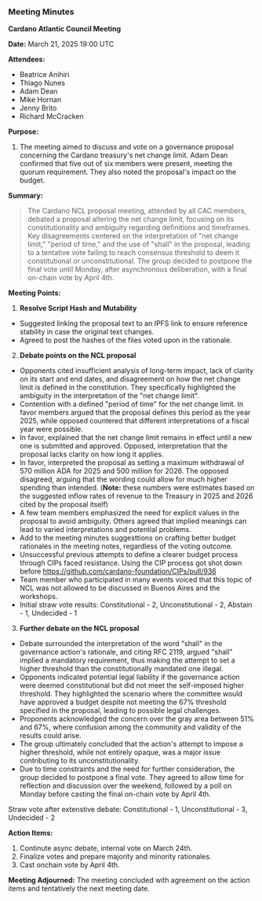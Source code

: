 ### Meeting Minutes

**Cardano Atlantic Council Meeting**

**Date:** March 21, 2025 19:00 UTC

**Attendees:** 
- Beatrice Anihiri
- Thiago Nunes
- Adam Dean
- Mike Hornan
- Jenny Brito
- Richard McCracken

**Purpose:** 
1. The meeting aimed to discuss and vote on a governance proposal concerning the Cardano treasury's net change limit. Adam Dean confirmed that five out of six members were present, meeting the quorum requirement.  They also noted the proposal's impact on the budget.

**Summary:**
>The Cardano NCL proposal meeting, attended by all CAC members, debated a proposal altering the net change limit, focusing on its constitutionality and ambiguity regarding definitions and timeframes.  Key disagreements centered on the interpretation of "net change limit," "period of time," and the use of "shall" in the proposal, leading to a tentative vote failing to reach consensus threshold to deem it constitutional or unconstitutional.  The group decided to postpone the final vote until Monday, after asynchronous deliberation, with a final on-chain vote by April 4th.

**Meeting Points:**
1. **Resolve Script Hash and Mutability**
  - Suggested linking the proposal text to an IPFS link to ensure reference stability in case the original text changes.
  - Agreed to post the hashes of the files voted upon in the rationale.
2. **Debate points on the NCL proposal**
  - Opponents cited insufficient analysis of long-term impact, lack of clarity on its start and end dates, and disagreement on how the net change limit is defined in the constitution. They specifically highlighted the ambiguity in the interpretation of the "net change limit".
  - Contention with a defined "period of time" for the net change limit. In favor members argued that the proposal defines this period as the year 2025, while opposed countered that different interpretations of a fiscal year were possible.
  - In favor, explained that the net change limit remains in effect until a new one is submitted and approved. Opposed, interpretation that the proposal lacks clarity on how long it applies.
  - In favor, interpreted the proposal as setting a maximum withdrawal of 570 million ADA for 2025 and 500 million for 2026. The opposed disagreed, arguing that the wording could allow for much higher spending than intended. (**Note:** these numbers were estimates based on the suggested inflow rates of revenue to the Treasury in 2025 and 2026 cited by the proposal itself)
  - A few team members emphasized the need for explicit values in the proposal to avoid ambiguity. Others agreed that implied meanings can lead to varied interpretations and potential problems.
  - Add to the meeting minutes suggesttions on crafting better budget rationales in the meeting notes, regardless of the voting outcome.
  -  Unsuccessful previous attempts to define a clearer budget process through CIPs faced resistance. Using the CIP process got shot down before https://github.com/cardano-foundation/CIPs/pull/936
  - Team member who participated in many events voiced that this topic of NCL was not allowed to be discussed in Buenos Aires and the workshops.
  - Initial straw vote results: Constitutional - 2, Unconstitutional - 2, Abstain - 1, Undecided - 1

3. **Further debate on the NCL proposal**
 - Debate surrounded the interpretation of the word "shall" in the governance action's rationale, and citing RFC 2119, argued "shall" implied a mandatory requirement, thus making the attempt to set a higher threshold than the constitutionally mandated one illegal.
 -  Opponents indicated potential legal liability if the governance action were deemed constitutional but did not meet the self-imposed higher threshold. They highlighted the scenario where the committee would have approved a budget despite not meeting the 67% threshold specified in the proposal, leading to possible legal challenges.
 - Proponents acknowledged the concern over the gray area between 51% and 67%, where confusion among the community and validity of the results could arise.
 -  The group ultimately concluded that the action's attempt to impose a higher threshold, while not entirely opaque, was a major issue contributing to its unconstitutionality.
 -  Due to time constraints and the need for further consideration, the group decided to postpone a final vote.  They agreed to allow time for reflection and discussion over the weekend, followed by a poll on Monday before casting the final on-chain vote by April 4th.

Straw vote after extenstive debate: Constitutional - 1, Unconstitutional - 3, Undecided - 2

**Action Items:**
1. Continute async debate, internal vote on March 24th.
2. Finalize votes and prepare majority and minority rationales.
3. Cast onchain vote by April 4th.

**Meeting Adjourned:**
The meeting concluded with agreement on the action items and tentatively the next meeting date.
